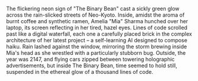 The flickering neon sign of "The Binary Bean" cast a sickly green glow across the rain-slicked streets of Neo-Kyoto.  Inside, amidst the aroma of burnt coffee and synthetic ramen, Amelia "Mia" Sharma hunched over her laptop, its screen reflecting in her tired, hazel eyes.  Lines of code scrolled past like a digital waterfall, each one a carefully placed brick in the complex architecture of her latest project – a self-learning AI designed to compose haiku.  Rain lashed against the window, mirroring the storm brewing inside Mia's head as she wrestled with a particularly stubborn bug. Outside, the year was 2147, and flying cars zipped between towering holographic advertisements, but inside The Binary Bean, time seemed to hold still, suspended in the ethereal glow of a thousand lines of code.
